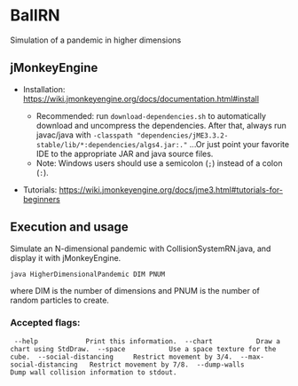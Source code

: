 # BallRN
Simulation of a pandemic in higher dimensions

## jMonkeyEngine

* Installation: https://wiki.jmonkeyengine.org/docs/documentation.html#install
  * Recommended: run `download-dependencies.sh` to automatically download and uncompress the dependencies. After that, always run javac/java with `-classpath "dependencies/jME3.3.2-stable/lib/*:dependencies/algs4.jar:."`
    ...Or just point your favorite IDE to the appropriate JAR and java source files.
  * Note: Windows users should use a semicolon (`;`) instead of a colon (`:`).

* Tutorials: https://wiki.jmonkeyengine.org/docs/jme3.html#tutorials-for-beginners

## Execution and usage

Simulate an N-dimensional pandemic with CollisionSystemRN.java, 
and display it with jMonkeyEngine. 

  `java HigherDimensionalPandemic DIM PNUM`

where DIM is the number of dimensions and PNUM is the number of random 
particles to create. 

### Accepted flags:  
 ` --help            Print this information. 
  --chart           Draw a chart using StdDraw. 
  --space           Use a space texture for the cube. 
  --social-distancing     Restrict movement by 3/4. 
  --max-social-distancing   Restrict movement by 7/8. 
  --dump-walls         Dump wall collision information to stdout.`